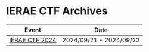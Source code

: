 # IERAE CTF Archives

| Event | Date |
|-|-|
| [IERAE CTF 2024](./2024) | 2024/09/21 - 2024/09/22 |

